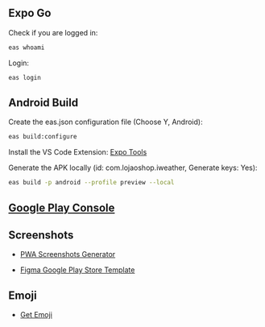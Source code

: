 ## Expo Go

Check if you are logged in:
```sh
eas whoami
```

Login:
```sh
eas login
```

## Android Build

Create the eas.json configuration file (Choose Y, Android):
```sh
eas build:configure
```

Install the VS Code Extension: [Expo Tools
](https://marketplace.visualstudio.com/items?itemName=expo.vscode-expo-tools)

Generate the APK locally (id: com.lojaoshop.iweather, Generate keys: Yes):
```sh
eas build -p android --profile preview --local
```

## [Google Play Console](https://play.google.com/console)


## Screenshots

- [PWA Screenshots Generator](https://progressier.com/pwa-screenshots-generator)

- [Figma Google Play Store Template](https://www.figma.com/community/file/960064054935700100)

## Emoji
 - [Get Emoji](https://getemoji.com/)